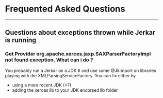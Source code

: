 # Frequented Asked Questions
----------------------------

## Questions about exceptions thrown while Jerkar is running

### Get Provider org.apache.xerces.jaxp.SAXParserFactoryImpl not found exception. What can i do ?

You probably run a Jerkar on a JDK 6 and use some @JkImport on libraries playing with the XMLParsingServiceFactory.
You can fix either by 
* using a more recent JDK (>7)
* adding the xerces lib to your JDK endorsed lib folder





